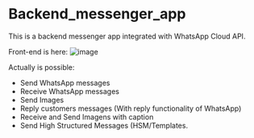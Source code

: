 # Backend_messenger_app
 This is a backend messenger app integrated with WhatsApp Cloud API.

 Front-end is here:
![image](https://github.com/Kaique425/backend_messenger_app/assets/77831558/8a73094b-c391-4554-adc7-5df4fb4c06c5)


Actually is possible:
- Send WhatsApp messages
- Receive WhatsApp messages
- Send Images
- Reply customers messages (With reply functionality of WhatsApp)
- Receive and Send Imagens with caption
- Send High Structured Messages (HSM/Templates.


